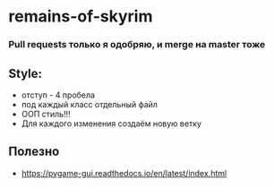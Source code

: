 # remains-of-skyrim

### Pull requests только я одобряю, и merge на master тоже

## Style:
- отступ - 4 пробела
- под каждый класс отдельный файл
- ООП стиль!!!
- Для каждого изменения создаём новую ветку

## Полезно
- https://pygame-gui.readthedocs.io/en/latest/index.html
